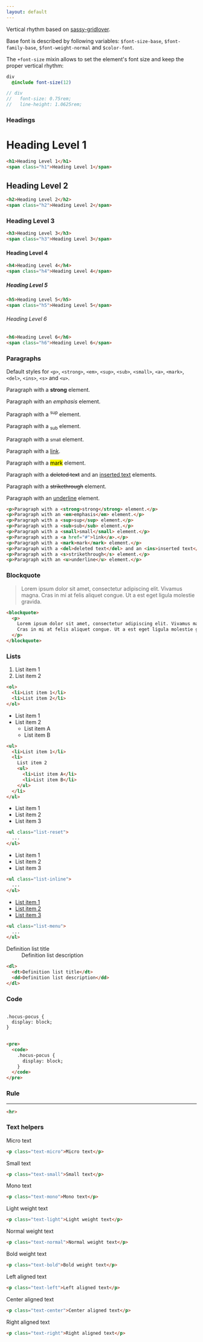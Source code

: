 ```yaml
---
layout: default
---
```


Vertical rhythm based on [sassy-gridlover](https://github.com/hiulit/Sassy-Gridlover).

Base font is described by following variables: `$font-size-base`,
`$font-family-base`, `$font-weight-normal` and `$color-font`.

The `+font-size` mixin allows to set the element's font size
and keep the proper vertical rhythm:

```sass
div
  @include font-size(12)

// div
//   font-size: 0.75rem;
//   line-height: 1.0625rem;

```

### Headings

<div class="example">
  <h1>Heading Level 1</h1>
</div>

```html
<h1>Heading Level 1</h1>
<span class="h1">Heading Level 1</span>
```

<div class="example">
  <h2>Heading Level 2</h2>
</div>

```html
<h2>Heading Level 2</h2>
<span class="h2">Heading Level 2</span>
```

<div class="example">
  <h3>Heading Level 3</h3>
</div>

```html
<h3>Heading Level 3</h3>
<span class="h3">Heading Level 3</span>
```

<div class="example">
  <h4>Heading Level 4</h4>
</div>

```html
<h4>Heading Level 4</h4>
<span class="h4">Heading Level 4</span>
```

<div class="example">
  <h5>Heading Level 5</h5>
</div>

```html
<h5>Heading Level 5</h5>
<span class="h5">Heading Level 5</span>
```

<div class="example">
  <h6>Heading Level 6</h6>
</div>

```html
<h6>Heading Level 6</h6>
<span class="h6">Heading Level 6</span>
```

### Paragraphs

Default styles for `<p>`, `<strong>`, `<em>`, `<sup>`, `<sub>`, `<small>`,
`<a>`, `<mark>`, `<del>`, `<ins>`, `<s>` and `<u>`.

<div class="example">
  <p>Paragraph with a <strong>strong</strong> element.</p>
  <p>Paragraph with an <em>emphasis</em> element.</p>
  <p>Paragraph with a <sup>sup</sup> element.</p>
  <p>Paragraph with a <sub>sub</sub> element.</p>
  <p>Paragraph with a <small>small</small> element.</p>
  <p>Paragraph with a <a href="#">link</a>.</p>
  <p>Paragraph with a <mark>mark</mark> element.</p>
  <p>Paragraph with a <del>deleted text</del> and an <ins>inserted text</ins> elements.</p>
  <p>Paragraph with a <s>strikethrough</s> element.</p>
  <p>Paragraph with an <u>underline</u> element.</p>
</div>

```html
<p>Paragraph with a <strong>strong</strong> element.</p>
<p>Paragraph with an <em>emphasis</em> element.</p>
<p>Paragraph with a <sup>sup</sup> element.</p>
<p>Paragraph with a <sub>sub</sub> element.</p>
<p>Paragraph with a <small>small</small> element.</p>
<p>Paragraph with a <a href="#">link</a>.</p>
<p>Paragraph with a <mark>mark</mark> element.</p>
<p>Paragraph with a <del>deleted text</del> and an <ins>inserted text</ins> elements.</p>
<p>Paragraph with a <s>strikethrough</s> element.</p>
<p>Paragraph with an <u>underline</u> element.</p>
```

### Blockquote

<div class="example">
  <blockquote>
    <p>
      Lorem ipsum dolor sit amet, consectetur adipiscing elit. Vivamus magna.
      Cras in mi at felis aliquet congue. Ut a est eget ligula molestie gravida.
    </p>
  </blockquote>
</div>

```html
<blockquote>
  <p>
    Lorem ipsum dolor sit amet, consectetur adipiscing elit. Vivamus magna.
    Cras in mi at felis aliquet congue. Ut a est eget ligula molestie gravida.
  </p>
</blockquote>
```

### Lists

<div class="example">
  <ol>
    <li>List item 1</li>
    <li>List item 2</li>
  </ol>
</div>

```html
<ol>
  <li>List item 1</li>
  <li>List item 2</li>
</ol>
```

<div class="example">
  <ul>
    <li>List item 1</li>
    <li>
      List item 2
      <ul>
        <li>List item A</li>
        <li>List item B</li>
      </ul>
    </li>
  </ul>
</div>

```html
<ul>
  <li>List item 1</li>
  <li>
    List item 2
    <ul>
      <li>List item A</li>
      <li>List item B</li>
    </ul>
  </li>
</ul>
```

<div class="example">
  <ul class="list-reset">
    <li>List item 1</li>
    <li>List item 2</li>
    <li>List item 3</li>
  </ul>
</div>

```html
<ul class="list-reset">
  ...
</ul>
```

<div class="example">
  <ul class="list-inline">
    <li>List item 1</li>
    <li>List item 2</li>
    <li>List item 3</li>
  </ul>
</div>

```html
<ul class="list-inline">
  ...
</ul>
```

<div class="example">
  <ul class="list-menu">
    <li><a href="#">List item 1</a></li>
    <li><a href="#">List item 2</a></li>
    <li><a href="#">List item 3</a></li>
  </ul>
</div>

```html
<ul class="list-menu">
  ...
</ul>
```

<div class="example">
  <dl>
    <dt>Definition list title</dt>
    <dd>Definition list description</dd>
  </dl>
</div>

```html
<dl>
  <dt>Definition list title</dt>
  <dd>Definition list description</dd>
</dl>
```

### Code

<div class="example">
<pre>
<code>
.hocus-pocus {
  display: block;
}
</code>
</pre>
</div>

```html
<pre>
  <code>
    .hocus-pocus {
      display: block;
    }
  </code>
</pre>
```

### Rule

<div class="example">
  <hr>
</div>

```html
<hr>
```

### Text helpers

<div class="example">
  <p class="text-micro">Micro text</p>
</div>

```html
<p class="text-micro">Micro text</p>
```

<div class="example">
  <p class="text-small">Small text</p>
</div>

```html
<p class="text-small">Small text</p>
```

<div class="example">
  <p class="text-mono">Mono text</p>
</div>

```html
<p class="text-mono">Mono text</p>
```

<div class="example">
  <p class="text-light">Light weight text</p>
</div>

```html
<p class="text-light">Light weight text</p>
```

<div class="example">
  <p class="text-normal">Normal weight text</p>
</div>

```html
<p class="text-normal">Normal weight text</p>
```

<div class="example">
  <p class="text-bold">Bold weight text</p>
</div>

```html
<p class="text-bold">Bold weight text</p>
```

<div class="example">
  <p class="text-left">Left aligned text</p>
</div>

```html
<p class="text-left">Left aligned text</p>
```

<div class="example">
  <p class="text-center">Center aligned text</p>
</div>

```html
<p class="text-center">Center aligned text</p>
```

<div class="example">
  <p class="text-right">Right aligned text</p>
</div>

```html
<p class="text-right">Right aligned text</p>
```
